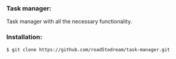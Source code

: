 
### Task manager:
Task manager with all the necessary functionality.

### Installation:

``$ git clone https://github.com/road5todream/task-manager.git``


